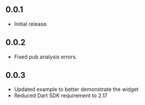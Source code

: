 ## 0.0.1

* Initial release.

## 0.0.2

* Fixed pub analysis errors.

## 0.0.3

* Updated example to better demonstrate the widget
* Reduced Dart SDK requirement to 2.17
